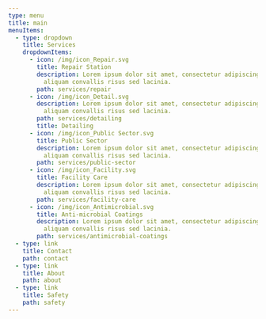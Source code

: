 ```yaml
---
type: menu
title: main
menuItems:
  - type: dropdown
    title: Services
    dropdownItems:
      - icon: /img/icon_Repair.svg
        title: Repair Station
        description: Lorem ipsum dolor sit amet, consectetur adipiscing elit. Vivamus
          aliquam convallis risus sed lacinia.
        path: services/repair
      - icon: /img/icon_Detail.svg
        description: Lorem ipsum dolor sit amet, consectetur adipiscing elit. Vivamus
          aliquam convallis risus sed lacinia.
        path: services/detailing
        title: Detailing
      - icon: /img/icon_Public Sector.svg
        title: Public Sector
        description: Lorem ipsum dolor sit amet, consectetur adipiscing elit. Vivamus
          aliquam convallis risus sed lacinia.
        path: services/public-sector
      - icon: /img/icon_Facility.svg
        title: Facility Care
        description: Lorem ipsum dolor sit amet, consectetur adipiscing elit. Vivamus
          aliquam convallis risus sed lacinia.
        path: services/facility-care
      - icon: /img/icon_Antimicrobial.svg
        title: Anti-microbial Coatings
        description: Lorem ipsum dolor sit amet, consectetur adipiscing elit. Vivamus
          aliquam convallis risus sed lacinia.
        path: services/antimicrobial-coatings
  - type: link
    title: Contact
    path: contact
  - type: link
    title: About
    path: about
  - type: link
    title: Safety
    path: safety
---
```

